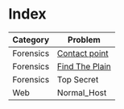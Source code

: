 # Index

Category | Problem
--------|--------
Forensics | [Contact point](https://github.com/b0th/CTF/tree/master/NewbieCTF2019/Contact%20point)
Forensics | [Find The Plain](https://github.com/b0th/CTF/tree/master/NewbieCTF2019/Find%20The%20Plain)
Forensics | Top Secret
Web | Normal_Host
